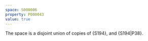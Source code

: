 ```yaml
---
space: S000006
property: P000043
value: true
---
```


The space is a disjoint union of copies of {S194}, and {S194|P38}.
